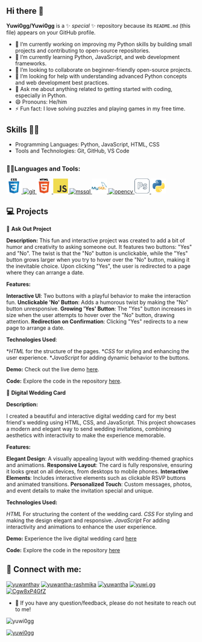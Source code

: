 ## Hi there 👋

**Yuwi0gg/Yuwi0gg** is a ✨ _special_ ✨ repository because its `README.md` (this file) appears on your GitHub profile.

- 🔭 I’m currently working on improving my Python skills by building small projects and contributing to open-source repositories.
- 🌱 I’m currently learning Python, JavaScript, and web development frameworks.
- 👯 I’m looking to collaborate on beginner-friendly open-source projects.
- 🤔 I’m looking for help with understanding advanced Python concepts and web development best practices.
- 💬 Ask me about anything related to getting started with coding, especially in Python.
- 😄 Pronouns: He/him
- ⚡ Fun fact: I love solving puzzles and playing games in my free time.

## Skills 🤹‍♀️

- Programming Languages: Python, JavaScript, HTML, CSS
- Tools and Technologies: Git, GitHub, VS Code

## <h3 align="left">🧑‍💻Languages and Tools:</h3>

<p align="left"> <a href="https://www.w3schools.com/css/" target="_blank" rel="noreferrer"> <img src="https://raw.githubusercontent.com/devicons/devicon/master/icons/css3/css3-original-wordmark.svg" alt="css3" width="40" height="40"/> </a> <a href="https://git-scm.com/" target="_blank" rel="noreferrer"> <img src="https://www.vectorlogo.zone/logos/git-scm/git-scm-icon.svg" alt="git" width="40" height="40"/> </a> <a href="https://www.w3.org/html/" target="_blank" rel="noreferrer"> <img src="https://raw.githubusercontent.com/devicons/devicon/master/icons/html5/html5-original-wordmark.svg" alt="html5" width="40" height="40"/> </a> <a href="https://developer.mozilla.org/en-US/docs/Web/JavaScript" target="_blank" rel="noreferrer"> <img src="https://raw.githubusercontent.com/devicons/devicon/master/icons/javascript/javascript-original.svg" alt="javascript" width="40" height="40"/> </a> <a href="https://www.microsoft.com/en-us/sql-server" target="_blank" rel="noreferrer"> <img src="https://www.svgrepo.com/show/303229/microsoft-sql-server-logo.svg" alt="mssql" width="40" height="40"/> </a> <a href="https://www.mysql.com/" target="_blank" rel="noreferrer"> <img src="https://raw.githubusercontent.com/devicons/devicon/master/icons/mysql/mysql-original-wordmark.svg" alt="mysql" width="40" height="40"/> </a> <a href="https://opencv.org/" target="_blank" rel="noreferrer"> <img src="https://www.vectorlogo.zone/logos/opencv/opencv-icon.svg" alt="opencv" width="40" height="40"/> </a> <a href="https://www.photoshop.com/en" target="_blank" rel="noreferrer"> <img src="https://raw.githubusercontent.com/devicons/devicon/master/icons/photoshop/photoshop-line.svg" alt="photoshop" width="40" height="40"/> </a> <a href="https://www.python.org" target="_blank" rel="noreferrer"> <img src="https://raw.githubusercontent.com/devicons/devicon/master/icons/python/python-original.svg" alt="python" width="40" height="40"/> </a> </p>


## 💻 Projects

🥳 **Ask Out Project** 

**Description:**
This fun and interactive project was created to add a bit of humor and creativity to asking someone out. It features two buttons: "Yes" and "No". The twist is that the "No" button is unclickable, while the "Yes" button grows larger when you try to hover over the "No" button, making it the inevitable choice. Upon clicking "Yes", the user is redirected to a page where they can arrange a date.

**Features:**

**Interactive UI**: Two buttons with a playful behavior to make the interaction fun.
**Unclickable 'No' Button**: Adds a humorous twist by making the "No" button unresponsive.
**Growing 'Yes' Button**: The "Yes" button increases in size when the user attempts to hover over the "No" button, drawing attention.
**Redirection on Confirmation**: Clicking "Yes" redirects to a new page to arrange a date.

**Technologies Used**:

**HTML* for the structure of the pages.
**CSS* for styling and enhancing the user experience.
**JavaScript* for adding dynamic behavior to the buttons.

**Demo:**
Check out the live demo [here](https://askyourpartner.netlify.app).

**Code:**
Explore the code in the repository [here](https://github.com/Yuwi0gg/Ask-Out-by-TheFlakka).


💌 **Digital Wedding Card**

**Description:**

I created a beautiful and interactive digital wedding card for my best friend's wedding using HTML, CSS, and JavaScript. This project showcases a modern and elegant way to send wedding invitations, combining aesthetics with interactivity to make the experience memorable.

**Features:**

**Elegant Design**: A visually appealing layout with wedding-themed graphics and animations.
**Responsive Layout**: The card is fully responsive, ensuring it looks great on all devices, from desktops to mobile phones.
**Interactive Elements**: Includes interactive elements such as clickable RSVP buttons and animated transitions.
**Personalized Touch**: Custom messages, photos, and event details to make the invitation special and unique.

**Technologies Used:**

*HTML* For structuring the content of the wedding card.
*CSS* For styling and making the design elegant and responsive.
*JavaScript* For adding interactivity and animations to enhance the user experience.

**Demo:**
Experience the live digital wedding card [here](https://ryanwedsshainny.netlify.app)

**Code:**
Explore the code in the repository [here](https://github.com/Yuwi0gg/Wedding)


## 🤝 Connect with me:

<p align="left">
<a href="https://twitter.com/yuwanthay" target="blank"><img align="center" src="https://raw.githubusercontent.com/rahuldkjain/github-profile-readme-generator/master/src/images/icons/Social/twitter.svg" alt="yuwanthay" height="30" width="40" /></a>
<a href="https://linkedin.com/in/yuwantha-rashmika" target="blank"><img align="center" src="https://raw.githubusercontent.com/rahuldkjain/github-profile-readme-generator/master/src/images/icons/Social/linked-in-alt.svg" alt="yuwantha-rashmika" height="30" width="40" /></a>
<a href="https://fb.com/yuwantha" target="blank"><img align="center" src="https://raw.githubusercontent.com/rahuldkjain/github-profile-readme-generator/master/src/images/icons/Social/facebook.svg" alt="yuwantha" height="30" width="40" /></a>
<a href="https://instagram.com/yuwi.gg" target="blank"><img align="center" src="https://raw.githubusercontent.com/rahuldkjain/github-profile-readme-generator/master/src/images/icons/Social/instagram.svg" alt="yuwi.gg" height="30" width="40" /></a>
<a href="https://discord.gg/Cgw8xP4GfZ" target="blank"><img align="center" src="https://raw.githubusercontent.com/rahuldkjain/github-profile-readme-generator/master/src/images/icons/Social/discord.svg" alt="Cgw8xP4GfZ" height="30" width="40" /></a>
</p>

- 💬 If you have any question/feedback, please do not hesitate to reach out to me!


<p align="left"> <img src="https://komarev.com/ghpvc/?username=yuwi0gg&label=Profile%20views&color=0e75b6&style=flat" alt="yuwi0gg" /> </p>

<p align="left"> <a href="https://github.com/ryo-ma/github-profile-trophy"><img src="https://github-profile-trophy.vercel.app/?username=yuwi0gg" alt="yuwi0gg" /></a> </p>
